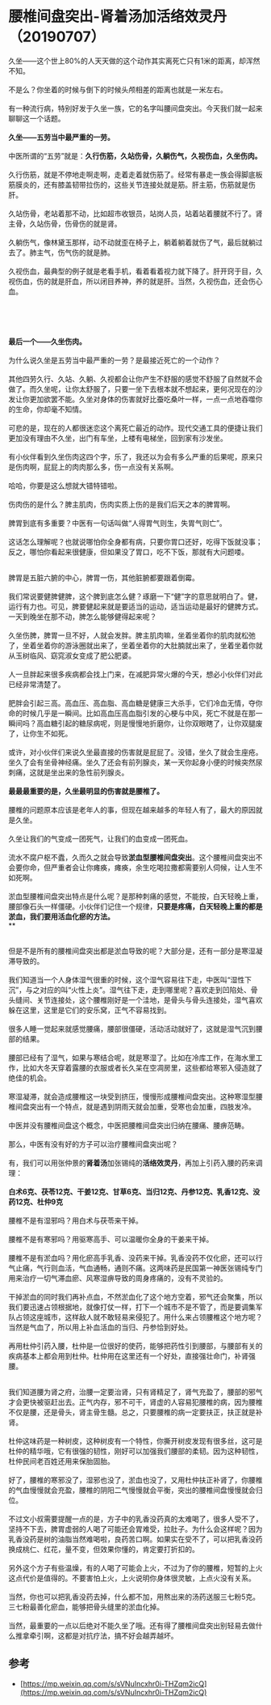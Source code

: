 # 腰椎间盘突出-肾着汤加活络效灵丹（20190707）

久坐——这个世上80%的人天天做的这个动作其实离死亡只有1米的距离，却浑然不知。<br /> <br />不是么？你坐着的时候与倒下的时候头颅相差的距离也就是一米左右。<br /> <br />有一种流行病，特别好发于久坐一族，它的名字叫腰间盘突出。今天我们就一起来聊聊这一个话题。<br /> <br />**久坐——五劳当中最严重的一劳。**<br /> <br />中医所谓的“五劳”就是：**久行伤筋，久站伤骨，久躺伤气，久视伤血，久坐伤肉。**<br /> <br />久行伤筋，就是不停地走啊走啊，走着走着就伤筋了。经常有暴走一族会得脚底板筋膜炎的，还有膝盖韧带拉伤的，这些关节连接处就是筋。肝主筋，伤筋就是伤肝。<br /> <br />久站伤骨，老站着那不动，比如超市收银员，站岗人员，站着站着腰就不行了。肾主骨，久站伤骨，伤骨伤的就是肾。<br /> <br />久躺伤气，像林黛玉那样，动不动就歪在椅子上，躺着躺着就伤了气，最后就躺过去了。肺主气，伤气伤的就是肺。<br /> <br />久视伤血，最典型的例子就是老看手机，看着看着视力就下降了。肝开窍于目，久视伤血，伤的就是肝血，所以闭目养神，养的就是肝。当然，久视伤血，还会伤心血。

 <br />


**<br />**<br />**最后一个——久坐伤肉。**<br /> <br />为什么说久坐是五劳当中最严重的一劳？是最接近死亡的一个动作？<br /> <br />其他四劳久行、久站、久躺、久视都会让你产生不舒服的感觉不舒服了自然就不会做了。而久坐呢，让你太舒服了，只要一坐下去根本就不想起来，更何况现在的沙发让你更加欲罢不能。久坐对身体的伤害就好比蚕吃桑叶一样，一点一点地吞噬你的生命，你却毫不知情。<br /> <br />可悲的是，现在的人都很迷恋这个离死亡最近的动作。现代交通工具的便捷让我们更加没有理由不久坐，出门有车坐，上楼有电梯坐，回到家有沙发坐。<br /> <br />有小伙伴看到久坐伤肉这四个字，乐了，我还以为会有多么严重的后果呢，原来只是伤肉啊，屁屁上的肉肉那么多，伤一点没有关系啊。<br /> <br />哈哈，你要是这么想就大错特错啦。<br /> <br />伤肉伤的是什么？脾主肌肉，伤肉实质上伤的是我们后天之本的脾胃啊。<br /> <br />脾胃到底有多重要？中医有一句话叫做“人得胃气则生，失胃气则亡”。<br /> <br />这话怎么理解呢？也就说哪怕你全身都有病，只要你胃口还好，吃得下饭就没事；反之，哪怕你看起来很健康，但如果没了胃口，吃不下饭，那就有大问题喽。<br /> 

脾胃是五脏六腑的中心，脾胃一伤，其他脏腑都要跟着倒霉。<br /> <br />我们常说要健脾健脾，这个脾到底怎么健？琢磨一下“健”字的意思就明白了。健，运行有力也。可见，脾要健起来就是要适当的运动，适当运动是最好的健脾方式。一天到晚坐在那不动，脾怎么能够健得起来呢？<br /> <br />久坐伤脾，脾胃一旦不好，人就会发胖。脾主肌肉嘛，坐着坐着你的肌肉就松弛了，坐着坐着你的游泳圈就出来了，坐着坐着你的大肚腩就出来了，坐着坐着你就从玉树临风、窈窕淑女变成了肥公肥婆。<br /> <br />人一旦胖起来很多疾病都会找上门来，在减肥异常火爆的今天，想必小伙伴们对此已经非常清楚了。<br /> <br />肥胖会引起三高。高血压、高血脂、高血糖是健康三大杀手，它们冷血无情，夺你命的时候几乎是一瞬间。比如高血压高血脂引发的心梗与中风，死亡不就是在那一瞬间吗？高血糖引起的糖尿病呢，则是慢慢地折磨你，让你双眼瞎了，让你双腿废了，让你生不如死。<br /> <br />或许，对小伙伴们来说久坐最直接的伤害就是屁屁了。没错，坐久了就会生座疮。坐久了会有坐骨神经痛。坐久了还会有前列腺炎，某一天你起身小便的时候突然尿刺痛，这就是坐出来的急性前列腺炎。<br /> <br />**最最最重要的是，久坐最明显的伤害就是腰椎了。**<br /> <br />腰椎的问题原本应该是老年人的事，但现在越来越多的年轻人有了，最大的原因就是久坐。<br /> <br />久坐让我们的气变成一团死气，让我们的血变成一团死血。<br /> <br />流水不腐户枢不蠹，久而久之就会导致**淤血型腰椎间盘突出**。这个腰椎间盘突出不会要你命，但严重者会让你瘫痪，瘫痪，余生吃喝拉撒都需要别人伺候，让人生不如死啊。<br /> <br />淤血型腰椎间盘突出特点是什么呢？是那种刺痛的感觉，不能按，白天轻晚上重，腰部像石头一样僵硬。小伙伴们记住一个规律，**只要是疼痛，白天轻晚上重的都是淤血，我们要用活血化瘀的方法。**<br />**<br /> <br />


但是不是所有的腰椎间盘突出都是淤血导致的呢？大部分是，还有一部分是寒湿凝滞导致的。<br /> <br />我们知道当一个人身体湿气很重的时候，这个湿气容易往下走，中医叫“湿性下沉”，与之对应的叫“火性上炎”。湿气往下走，走到哪里呢？喜欢走到凹陷处、骨头缝间、关节连接处，这个腰椎刚好是一个洼地，是骨头与骨头连接处，湿气喜欢躲在这里，这里是它们的安乐窝，正气不容易找到。<br /> <br />很多人睡一觉起来就感觉腰痛，腰部很僵硬，活动活动就好了，这就是湿气沉到腰部的结果。<br /> <br />腰部已经有了湿气，如果与寒结合呢，就是寒湿了。比如在冷库工作，在海水里工作，比如大冬天穿着露腰的衣服或者长久呆在空凋房里，这些都给寒邪入侵造就了绝佳的机会。<br /> <br />寒湿凝滞，就会造成腰椎这一块受到挤压，慢慢形成腰椎间盘突出。这种寒湿型腰椎间盘突出有一个特点，就是遇到阴雨天就会加重，受寒也会加重，四肢发冷。<br /> <br />中医并没有腰椎间盘这个概念，中医把腰椎间盘突出归纳在腰痛、腰痹范畴。<br /> <br />那么，中医有没有好的方子可以治疗腰椎间盘突出呢？<br /> <br />有，我们可以用张仲景的**肾着汤**加张锡纯的**活络效灵丹**，再加上引药入腰的药来调理：<br /> <br />**白术6克、茯苓12克、干姜12克、甘草6克、当归12克、丹参12克、乳香12克、没药12克、杜仲9克**<br /> <br />腰椎不是有湿邪吗？用白术与茯苓来干掉。<br /> <br />腰椎不是有寒邪吗？用驱寒高手、可以温暖你全身的干姜来干掉。<br /> <br />腰椎不是有淤血吗？用化瘀高手乳香、没药来干掉。乳香没药不仅化瘀，还可以行气止痛，气行则血活，气血通畅，通则不痛。这两味药是民国第一神医张锡纯专门用来治疗一切气滞血瘀、风寒湿痹导致的周身疼痛的，没有不灵验的。<br /> <br />干掉淤血的同时我们再补点血，不然淤血化了这个地方空着，邪气还会聚集，所以我们要迅速占领根据地，就像打仗一样，打下一个城市不是不管了，而是要调集军队占领这座城市，这样敌人就不敢轻易来侵犯了。用什么来占领腰椎这个地方呢？当然是气血了，所以用上补血活血的当归、丹参恰到好处。<br /> <br />再用杜仲引药入腰，杜仲是一位很好的使药，能够把药性引到腰部，与腰部有关的疾病基本上都会用到杜仲。杜仲用在这里还有一个好处，直接强壮命门，补肾强腰。<br /> <br />


我们知道腰为肾之府，治腰一定要治肾，只有肾精足了，肾气充盈了，腰部的邪气才会更快被驱赶出去。正气内存，邪不可干，肾虚的人容易犯腰椎的病，因为腰椎不仅是腰，还是骨头，肾主骨生髓。总之，只要腰椎的病一定要扶正，扶正就是补肾。<br /> <br />杜仲这味药是一种树皮，这种树皮有一个特性，你撕开树皮发现有很多丝，这可是杜仲的精华哦，它有很强的韧性，刚好可以加强我们腰部的柔韧。因为这种韧性，杜仲民间老百姓还用来保胎固胎。<br /> <br />好了，腰椎的寒邪没了，湿邪也没了，淤血也没了，又用杜仲扶正补肾了，你腰椎的气血慢慢就会充盈，腰椎的阴阳二气慢慢就会平衡，突出的腰椎间盘慢慢就会归位。<br /> <br />不过文小叔需要提醒一点的是，方子中的乳香没药真的太难喝了，很多人受不了，坚持不下去，脾胃虚弱的人喝了可能还会胃难受，拉肚子。为什么会这样呢？因为乳香没药是树的油脂当然难喝啦，良药苦口啊。如果实在受不了，可以把乳香没药换成桃仁、红花，量不变，但效果你懂的，肯定要打折扣的。<br /> <br />另外这个方子有些温燥，有的人喝了可能会上火，不过为了你的腰椎，短暂的上火这点代价是值得的。不要害怕上火，上火说明你身体很灵敏，上点火没有关系。<br /> <br />当然，你也可以把乳香没药去掉，什么都不加，用熬出来的汤药送服三七粉5克。三七粉最善化瘀血，能够把骨头缝里的淤血化掉。<br /> <br />当然，最重要的一点以后绝对不能久坐了哦。还有得了腰椎间盘突出别轻易去做什么推拿牵引啊，这都是对抗疗法，搞不好会越弄越坏。

## 参考

- [https://mp.weixin.qq.com/s/sVNuIncxhr0i-THZqm2icQ](https://mp.weixin.qq.com/s/sVNuIncxhr0i-THZqm2icQ)
